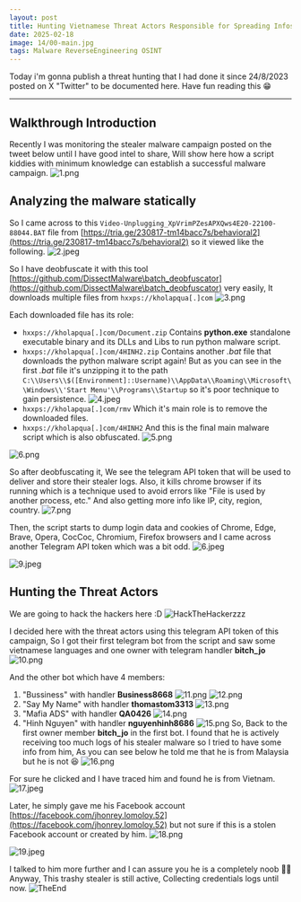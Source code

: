```yaml
---
layout: post
title: Hunting Vietnamese Threat Actors Responsible for Spreading Infostealer Malware
date: 2025-02-18
image: 14/00-main.jpg
tags: Malware ReverseEngineering OSINT
---
```

Today i'm gonna publish a threat hunting that I had done it since 24/8/2023 posted on X "Twitter" to be documented here. Have fun reading this 😁

---

## Walkthrough Introduction

Recently I was monitoring the stealer malware campaign posted on the tweet below until I have good intel to share, Will show here how a script kiddies with minimum knowledge can establish a successful malware campaign.
![1.png](/img/14/1.png)

## Analyzing the malware statically

So I came across to this `Video-Unplugging_XpVrimPZesAPXQws4E20-22100-88044.BAT` file from [https://tria.ge/230817-tm14bacc7s/behavioral2](https://tria.ge/230817-tm14bacc7s/behavioral2) so it viewed like the following.
![2.jpeg](/img/14/2.jpeg)

So I have deobfuscate it with this tool [https://github.com/DissectMalware\batch_deobfuscator](https://github.com/DissectMalware\batch_deobfuscator) very easily, It downloads multiple files from `hxxps://kholapqua[.]com`
![3.png](/img/14/3.png)

Each downloaded file has its role:
- `hxxps://kholapqua[.]com/Document.zip` Contains **python.exe** standalone executable binary and its DLLs and Libs to run python malware script.
- `hxxps://kholapqua[.]com/4HINH2.zip` Contains another *.bat* file that downloads the python malware script again! But as you can see in the first *.bat* file it's unzipping it to the path `C:\\Users\\$([Environment]::Username)\\AppData\\Roaming\\Microsoft\\Windows\\'Start Menu'\\Programs\\Startup` so it's poor technique to gain persistence. ![4.jpeg](/img/14/4.jpeg)
- `hxxps://kholapqua[.]com/rmv` Which it's main role is to remove the downloaded files.
- `hxxps://kholapqua[.]com/4HINH2` And this is the final main malware script which is also obfuscated.
![5.png](/img/14/5.png)

![6.png](/img/14/6.png)

So after deobfuscating it, We see the telegram API token that will be used to deliver and store their stealer logs.
Also, it kills chrome browser if its running which is a technique used to avoid errors like "File is used by another process, etc." And also getting more info like IP, city, region, country.
![7.png](/img/14/7.png)

Then, the script starts to dump login data and cookies of Chrome, Edge, Brave, Opera, CocCoc, Chromium, Firefox browsers and I came across another Telegram API token which was a bit odd.
![6.jpeg](/img/14/8.jpeg)

![9.jpeg](/img/14/9.jpeg)

## Hunting the Threat Actors

We are going to hack the hackers here :D
![HackTheHackerzzz](/img/14/hackthehackers.gif)

I decided here with the threat actors using this telegram API token of this campaign, So I got their first telegram bot from the script and saw some vietnamese languages and one owner with telegram handler **bitch_jo**
![10.png](/img/14/10.png)

And the other bot which have 4 members:
1. "Bussiness" with handler **Business8668** ![11.png](/img/14/11.png) ![12.png](/img/14/12.png)
2. "Say My Name" with handler **thomastom3313** ![13.png](/img/14/13.png)
3. "Mafia ADS" with handler **QA0426** ![14.png](/img/14/14.png)
4. "Hinh Nguyen" with handler **nguyenhinh8686** ![15.png](/img/14/15.png)
So, Back to the first owner member **bitch_jo** in the first bot. I found that he is actively receiving too much logs of his stealer malware so I tried to have some info from him, As you can see below he told me that he is from Malaysia but he is not 😆
![16.png](/img/14/16.png)

For sure he clicked and I have traced him and found he is from Vietnam.
![17.jpeg](/img/14/17.jpeg)

Later, he simply gave me his Facebook account [https://facebook.com/jhonrey.lomoloy.52](https://facebook.com/jhonrey.lomoloy.52) but not sure if this is a stolen Facebook account or created by him.
![18.png](/img/14/18.png)

![19.jpeg](/img/14/19.jpeg)

I talked to him more further and I can assure you he is a completely noob 🤦‍♂️ 
Anyway, This trashy stealer is still active, Collecting credentials logs until now.
![TheEnd](/img/14/end.gif)
